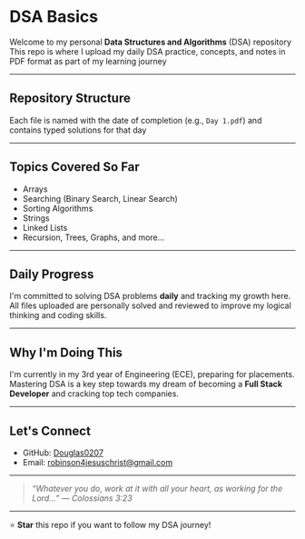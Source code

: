 # DSA Basics
         
Welcome to my personal **Data Structures and Algorithms** (DSA) repository 
This repo is where I upload my daily DSA practice, concepts, and notes in PDF format as part of my learning journey
      
--- 
   
## Repository Structure 

Each file is named with the date of completion (e.g., `Day 1.pdf`) and contains typed solutions for that day 
  
--- 
   
## Topics Covered So Far 
 
- Arrays  
-  Searching (Binary Search, Linear Search)   
-  Sorting Algorithms  
-  Strings
-  Linked Lists
-  Recursion, Trees, Graphs, and more...

---

## Daily Progress

I'm committed to solving DSA problems **daily** and tracking my growth here.  
All files uploaded are personally solved and reviewed to improve my logical thinking and coding skills.

---

## Why I'm Doing This

I'm currently in my 3rd year of Engineering (ECE), preparing for placements.  
Mastering DSA is a key step towards my dream of becoming a **Full Stack Developer** and cracking top tech companies.

---

## Let's Connect

- GitHub: [Douglas0207](https://github.com/Douglas0207)  
-  Email: robinson4jesuschrist@gmail.com  

---

> _“Whatever you do, work at it with all your heart, as working for the Lord…” — Colossians 3:23_

---

⭐ **Star** this repo if you want to follow my DSA journey!
